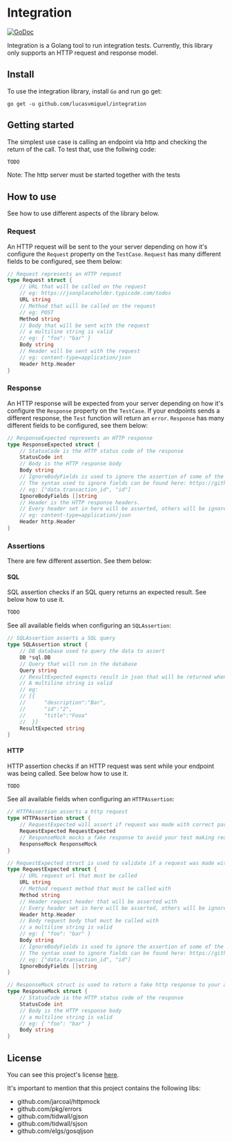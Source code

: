 # Integration

<a href="https://godoc.org/github.com/lucasvmiguel/integration"><img src="https://img.shields.io/badge/api-reference-blue.svg?style=flat-square" alt="GoDoc"></a>

Integration is a Golang tool to run integration tests. Currently, this library only supports an HTTP request and response model.

## Install

To use the integration library, install `Go` and run go get:

```
go get -u github.com/lucasvmiguel/integration
```

## Getting started

The simplest use case is calling an endpoint via http and checking the return of the call. To test that, use the follwing code:

```go
TODO
```

Note: The http server must be started together with the tests

## How to use

See how to use different aspects of the library below.

### Request

An HTTP request will be sent to the your server depending on how it's configure the `Request` property on the `TestCase`. `Request` has many different fields to be configured, see them below:

```go
// Request represents an HTTP request
type Request struct {
	// URL that will be called on the request
	// eg: https://jsonplaceholder.typicode.com/todos
	URL string
	// Method that will be called on the request
	// eg: POST
	Method string
	// Body that will be sent with the request
	// a multiline string is valid
	// eg: { "foo": "bar" }
	Body string
	// Header will be sent with the request
	// eg: content-type=application/json
	Header http.Header
}
```

### Response

An HTTP response will be expected from your server depending on how it's configure the `Response` property on the `TestCase`. If your endpoints sends a different response, the `Test` function will return an `error`. `Response` has many different fields to be configured, see them below:

```go
// ResponseExpected represents an HTTP response
type ResponseExpected struct {
	// StatusCode is the HTTP status code of the response
	StatusCode int
	// Body is the HTTP response body
	Body string
	// IgnoreBodyFields is used to ignore the assertion of some of the body field
	// The syntax used to ignore fields can be found here: https://github.com/tidwall/sjson
	// eg: ["data.transaction_id", "id"]
	IgnoreBodyFields []string
	// Header is the HTTP response headers.
	// Every header set in here will be asserted, others will be ignored.
	// eg: content-type=application/json
	Header http.Header
}
```

### Assertions

There are few different assertion. See them below:

#### SQL

SQL assertion checks if an SQL query returns an expected result. See below how to use it.

```go
TODO
```

See all available fields when configuring an `SQLAssertion`:

```go
// SQLAssertion asserts a SQL query
type SQLAssertion struct {
	// DB database used to query the data to assert
	DB *sql.DB
	// Query that will run in the database
	Query string
	// ResultExpected expects result in json that will be returned when the query run.
	// A multiline string is valid
	// eg:
	// [{
	// 		"description":"Bar",
	// 		"id":"2",
	// 		"title":"Fooa"
	// 	}]
	ResultExpected string
}
```

#### HTTP

HTTP assertion checks if an HTTP request was sent while your endpoint was being called. See below how to use it.

```go
TODO
```

See all available fields when configuring an `HTTPAssertion`:

```go
// HTTPAssertion asserts a http request
type HTTPAssertion struct {
	// RequestExpected will assert if request was made with correct parameters
	RequestExpected RequestExpected
	// ResponseMock mocks a fake response to avoid your test making real http request over the internet
	ResponseMock ResponseMock
}
```

```go
// RequestExpected struct is used to validate if a request was made with the correct parameters
type RequestExpected struct {
	// URL request url that must be called
	URL string
	// Method request method that must be called with
	Method string
	// Header request header that will be asserted with
	// Every header set in here will be asserted, others will be ignored.
	Header http.Header
	// Body request body that must be called with
	// a multiline string is valid
	// eg: { "foo": "bar" }
	Body string
	// IgnoreBodyFields is used to ignore the assertion of some of the body field
	// The syntax used to ignore fields can be found here: https://github.com/tidwall/sjson
	// eg: ["data.transaction_id", "id"]
	IgnoreBodyFields []string
}
```

```go
// ResponseMock struct is used to return a fake http response to your application
type ResponseMock struct {
	// StatusCode is the HTTP status code of the response
	StatusCode int
	// Body is the HTTP response body
	// a multiline string is valid
	// eg: { "foo": "bar" }
	Body string
}
```

## License

You can see this project's license [here](LICENSE).

It's important to mention that this project contains the following libs:

- github.com/jarcoal/httpmock
- github.com/pkg/errors
- github.com/tidwall/gjson
- github.com/tidwall/sjson
- github.com/elgs/gosqljson
